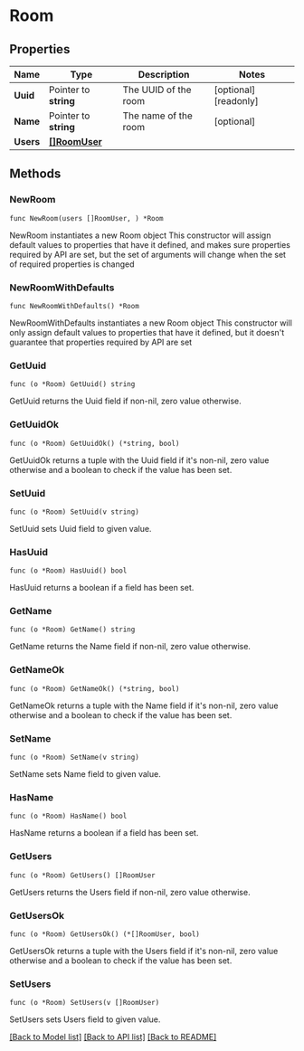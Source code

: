 # Room

## Properties

Name | Type | Description | Notes
------------ | ------------- | ------------- | -------------
**Uuid** | Pointer to **string** | The UUID of the room | [optional] [readonly]
**Name** | Pointer to **string** | The name of the room | [optional]
**Users** | [**[]RoomUser**](RoomUser.md) |  |

## Methods

### NewRoom

`func NewRoom(users []RoomUser, ) *Room`

NewRoom instantiates a new Room object
This constructor will assign default values to properties that have it defined,
and makes sure properties required by API are set, but the set of arguments
will change when the set of required properties is changed

### NewRoomWithDefaults

`func NewRoomWithDefaults() *Room`

NewRoomWithDefaults instantiates a new Room object
This constructor will only assign default values to properties that have it defined,
but it doesn't guarantee that properties required by API are set

### GetUuid

`func (o *Room) GetUuid() string`

GetUuid returns the Uuid field if non-nil, zero value otherwise.

### GetUuidOk

`func (o *Room) GetUuidOk() (*string, bool)`

GetUuidOk returns a tuple with the Uuid field if it's non-nil, zero value otherwise
and a boolean to check if the value has been set.

### SetUuid

`func (o *Room) SetUuid(v string)`

SetUuid sets Uuid field to given value.

### HasUuid

`func (o *Room) HasUuid() bool`

HasUuid returns a boolean if a field has been set.

### GetName

`func (o *Room) GetName() string`

GetName returns the Name field if non-nil, zero value otherwise.

### GetNameOk

`func (o *Room) GetNameOk() (*string, bool)`

GetNameOk returns a tuple with the Name field if it's non-nil, zero value otherwise
and a boolean to check if the value has been set.

### SetName

`func (o *Room) SetName(v string)`

SetName sets Name field to given value.

### HasName

`func (o *Room) HasName() bool`

HasName returns a boolean if a field has been set.

### GetUsers

`func (o *Room) GetUsers() []RoomUser`

GetUsers returns the Users field if non-nil, zero value otherwise.

### GetUsersOk

`func (o *Room) GetUsersOk() (*[]RoomUser, bool)`

GetUsersOk returns a tuple with the Users field if it's non-nil, zero value otherwise
and a boolean to check if the value has been set.

### SetUsers

`func (o *Room) SetUsers(v []RoomUser)`

SetUsers sets Users field to given value.

[[Back to Model list]](../README.md#documentation-for-models) [[Back to API list]](../README.md#documentation-for-api-endpoints) [[Back to README]](../README.md)

